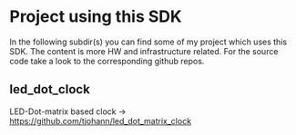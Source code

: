 Project using this SDK
===============

In the following subdir(s) you can find some of my project which uses this SDK. The content is more HW and infrastructure related. For the source code take a look to the corresponding github repos.

led_dot_clock
-------------

LED-Dot-matrix based clock -> https://github.com/tjohann/led_dot_matrix_clock